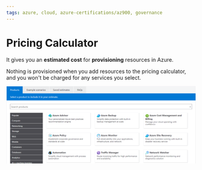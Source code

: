 ```yaml
---
tags: azure, cloud, azure-certifications/az900, governance
---
```


# Pricing Calculator

It gives you an **estimated cost** for **provisioning** resources in Azure.

Nothing is provisioned when you add resources to the pricing calculator, and you won't be charged for any services you select.

![Pricing Calculator dashboard](pricing-calculator-dashboard.png)
